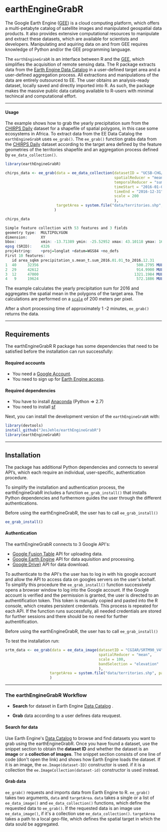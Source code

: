 
  
# earthEngineGrabR

The Google Earth Engine ([GEE](https://earthengine.google.com/)) is a cloud computing platform, which offers a multi-petabyte catalog of satellite images and manipulated geospatial data products. It also provides extensive computational resources to manipulate and extract these datasets, which are available for scientists and developers. Manipulating and aquiring data on and from GEE requires knowledge of Python and/or the GEE programming language.

The `earthEngineGrabR` is an interface between R and the [GEE](https://earthengine.google.com/), which simplifies the acquisition of remote sensing data. The R package extracts data from the [Earth Engine Data Catalog](https://developers.google.com/earth-engine/datasets/) in a user-defined target area and a user-defined aggregation process. All extractions and manipulations of the data are entirely outsourced to EE. The user obtains an analysis-ready dataset, locally saved and directly imported into R. 
As such, the package makes the massive public data catalog available to R-users with minimal techincal and computational effort.

---------------------------------------------------------------------------------------------------------------------


#### Usage

The example shows how to grab the yearly precipitation sum from the [CHIRPS Daily](https://developers.google.com/earth-engine/datasets/catalog/UCSB-CHG_CHIRPS_DAILY) dataset for a shapefile of spatial polygons, in this case some ecosystems in Africa.
To extract data from the EE Data Catalog the `earthEngineGrabR` uses `ee_grab()`.
The `ee_grab()` function grabs data from the [CHIRPS Daily](https://developers.google.com/earth-engine/datasets/catalog/UCSB-CHG_CHIRPS_DAILY) dataset according to the target area defined by the feature geometries of the territories shapefile and an aggregation process defined by `ee_data_collection()`.
```r
library(earthEngineGrabR)

chirps_data <- ee_grab(data = ee_data_collection(datasetID = "UCSB-CHG/CHIRPS/DAILY",
                                                 spatialReducer = "mean",
                                                 temporalReducer = "sum", 
                                                 timeStart = "2016-01-01",
                                                 timeEnd = "2016-12-31", 
                                                 scale = 200
                                                 ),
                       targetArea = system.file("data/territories.shp", package = "earthEngineGrabR")
                      )

chirps_data

Simple feature collection with 53 features and 3 fields
geometry type:  MULTIPOLYGON
dimension:      XY
bbox:           xmin: -13.71389 ymin: -25.52952 xmax: 43.10118 ymax: 16.63924
epsg (SRID):    4326
proj4string:    +proj=longlat +datum=WGS84 +no_defs
First 10 features:
   id area_sqkm precipitation_s.mean_t.sum_2016.01.01_to_2016.12.31                       geometry
1  40     32356                                            500.2795 MULTIPOLYGON (((37.76223 0....
2  29     42612                                            914.9900 MULTIPOLYGON (((36.58819 -1...
3  12     47000                                           1321.1984 MULTIPOLYGON (((37.10833 -7...
4   9     19624                                            572.1886 MULTIPOLYGON (((31.87845 -2...
```
The example calculates the yearly precipitation sum for 2016 and aggregates the spatial mean in the polygons of the target area. The calculations are performed on a [`scale`](https://developers.google.com/earth-engine/scale) of 200 meters per pixel.

After a short processing time of approximately 1 -2 minutes, `ee_grab()` returns the data.

--------------------------------------------------------------------

## Requirements

The earthEngineGrabR R package has some dependencies that need to be satisfied before the installation can run successfully:

#### Required accounts

* You need a [Google Account](https://accounts.google.com/SignUp?hl=de).
* You need to sign up for [Earth Engine access](https://signup.earthengine.google.com/#!/).

#### Required dependencies

* You have to install [Anaconda](https://www.anaconda.com/download/) (Python => 2.7)
* You need to install [sf](https://github.com/r-spatial/sf)

Next, you can install the development version of the `earthEngineGrabR` with:

```r
library(devtools)
install_github("JesJehle/earthEngineGrabR")
library(earthEngineGrabR)
```
-----------------------------------------------------------

## Installation

The package has additional Python dependencies and connects to several API’s, which each require an individual, user-specific, authentication procedure.

To simplify the installation and authentication process, the earthEngineGrabR includes a function `ee_grab_install()` that installs Python dependencies and furthermore guides the user through the different authentications. 

Before using the earthEngineGrabR, the user has to call `ee_grab_install()`

```r
ee_grab_install()
```

#### Authentication

The earthEngineGrabR connects to 3 Google API's: 

* [Google Fusion Table](https://www.gdal.org/drv_gft.html) API for uploading data. 
* [Google Earth Engine](https://developers.google.com/earth-engine/) API for data aquisition and processing.
* [Google Drive}](https://github.com/tidyverse/googledrive) API for data download. 
 
 To authenticate to the API's the user has to log in with his google account and allow the API to access data on googles servers on the user's behalf. 
To simplify this procedure the `ee_grab_install()` function successively opens a browser window to log into the Google account.
If the Google account is verified and the permission is granted, the user is directed to an authentification token. This token is manually copied and pasted into the R console, which creates persistent credentials. 
This process is repeated for each API. If the function runs successfully, all needed credentials are stored for further sessions and there should be no need for further authentification.

Before using the earthEngineGrabR, the user has to call `ee_grab_install()`

To test the installation run:

```r
srtm_data <- ee_grab(data = ee_data_image(datasetID = "CGIAR/SRTM90_V4", 
                                          spatialReducer = "mean", 
                                          scale = 100, 
                                          bandSelection = "elevation"
                                          ),
                    targetArea = system.file("data/territories.shp", package = "earthEngineGrabR")
                    )

```
--------------------------------------------------
### The earthEngineGrabR Workflow

* **Search** for dataset in Earth Engine [Data Catalog](https://developers.google.com/earth-engine/datasets/) .

* **Grab** data according to a user defines data reuquest.

#### Search for data

Use Earth Engine's [Data Catalog](https://developers.google.com/earth-engine/datasets/) to browse and find datasets you want to grab using the earthEngineGrabR. Once you have found a dataset, use the snippet section to obtain the **dataset ID** and whether the dataset is an **image** or a **collection of images**. The snippet section consists of one line of code (don't open the link) and shows how Earth Engine loads the dataset. If it is an image, the `ee.Image(dataset-ID)` constructor is used. if it is a collection the `ee.ImageCollection(dataset-id)` constructor is used instead.

#### Grab data

`ee_grab()` requests and imports data from Earth Engine to R. `ee_grab()` takes two arguments, `data` and `targetArea`. `data` takes a single or a list of `ee_data_image()` and `ee_data_collection()` functions, which define the requested data to `ee_grab()`. If the requested data is an image use `ee_data_image()`, if it's a collection use `ee_data_collection()`. `targetArea` takes a path to a local geo-file, which defines the spatial target in which the data sould be aggregated.


